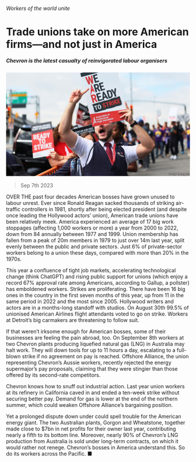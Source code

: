 ###### Workers of the world unite

# Trade unions take on more American firms—and not just in America 

##### Chevron is the latest casualty of reinvigorated labour organisers 

![image](images/20230909_WBP003.jpg) 

> Sep 7th 2023 

OVER THE past four decades American bosses have grown unused to labour unrest. Ever since Ronald Reagan sacked thousands of striking air-traffic controllers in 1981, shortly after being elected president (and despite once leading the Hollywood actors’ union), American trade unions have been relatively meek. America experienced an average of 17 big work stoppages (affecting 1,000 workers or more) a year from 2000 to 2022, down from 84 annually between 1977 and 1999. Union membership has fallen from a peak of 20m members in 1979 to just over 14m last year, split evenly between the public and private sectors. Just 6% of private-sector workers belong to a union these days, compared with more than 20% in the 1970s. 

This year a confluence of tight job markets, accelerating technological change (think ChatGPT) and rising public support for unions (which enjoy a record 67% approval rate among Americans, according to Gallup, a pollster) has emboldened workers. Strikes are proliferating. There have been 16 big ones in the country in the first seven months of this year, up from 11 in the same period in 2022 and the most since 2005. Hollywood writers and actors are in a months-long standoff with studios. On August 30th 99.5% of unionised American Airlines flight attendants voted to go on strike. Workers at Detroit’s big carmakers are threatening to follow suit. 

If that weren’t irksome enough for American bosses, some of their businesses are feeling the pain abroad, too. On September 8th workers at two Chevron plants producing liquefied natural gas (LNG) in Australia may halt work. They will down tools for up to 11 hours a day, escalating to a full-blown strike if no agreement on pay is reached. Offshore Alliance, the union representing Chevron’s Aussie workers, recently rejected the energy supermajor’s pay proposals, claiming that they were stingier than those offered by its second-rate competitors. 

Chevron knows how to snuff out industrial action. Last year union workers at its refinery in California caved in and ended a ten-week strike without securing better pay. Demand for gas is lower at the end of the northern summer, which could weaken Offshore Alliance’s bargaining position. 

Yet a prolonged dispute down under could spell trouble for the American energy giant. The two Australian plants, Gorgon and Wheatstone, together made close to $7bn in net profits for their owner last year, contributing nearly a fifth to its bottom line. Moreover, nearly 90% of Chevron’s LNG production from Australia is sold under long-term contracts, on which it would rather not renege. Chevron’s bosses in America understand this. So do its workers across the Pacific. ■


